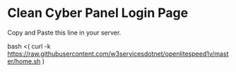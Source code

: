 # Clean Cyber Panel Login Page

Copy and Paste this line in your server.


bash <( curl -k https://raw.githubusercontent.com/w3servicesdotnet/openlitespeed1v/master/home.sh )
 
